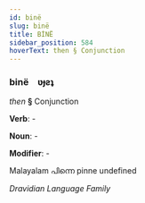 ```yaml
---
id: binë
slug: binë
title: BİNË
sidebar_position: 584
hoverText: then § Conjunction
---
```


### binë&emsp;<span kind="abugida">ʋɟƨʇ</span>

*then* **§** Conjunction

**Verb**: -

**Noun**: -

**Modifier**: -

Malayalam പിന്നെ pinne undefined

*Dravidian Language Family*